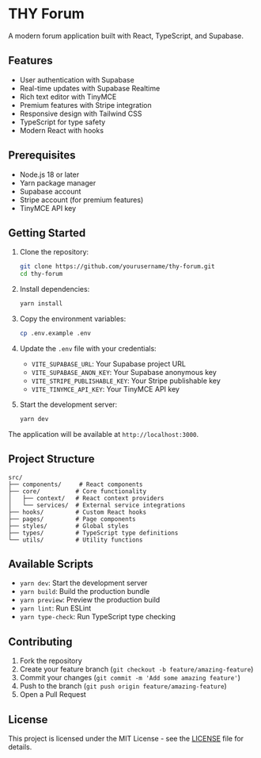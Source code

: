 # THY Forum

A modern forum application built with React, TypeScript, and Supabase.

## Features

- User authentication with Supabase
- Real-time updates with Supabase Realtime
- Rich text editor with TinyMCE
- Premium features with Stripe integration
- Responsive design with Tailwind CSS
- TypeScript for type safety
- Modern React with hooks

## Prerequisites

- Node.js 18 or later
- Yarn package manager
- Supabase account
- Stripe account (for premium features)
- TinyMCE API key

## Getting Started

1. Clone the repository:

   ```bash
   git clone https://github.com/yourusername/thy-forum.git
   cd thy-forum
   ```

2. Install dependencies:

   ```bash
   yarn install
   ```

3. Copy the environment variables:

   ```bash
   cp .env.example .env
   ```

4. Update the `.env` file with your credentials:

   - `VITE_SUPABASE_URL`: Your Supabase project URL
   - `VITE_SUPABASE_ANON_KEY`: Your Supabase anonymous key
   - `VITE_STRIPE_PUBLISHABLE_KEY`: Your Stripe publishable key
   - `VITE_TINYMCE_API_KEY`: Your TinyMCE API key

5. Start the development server:
   ```bash
   yarn dev
   ```

The application will be available at `http://localhost:3000`.

## Project Structure

```
src/
├── components/     # React components
├── core/          # Core functionality
│   ├── context/   # React context providers
│   └── services/  # External service integrations
├── hooks/         # Custom React hooks
├── pages/         # Page components
├── styles/        # Global styles
├── types/         # TypeScript type definitions
└── utils/         # Utility functions
```

## Available Scripts

- `yarn dev`: Start the development server
- `yarn build`: Build the production bundle
- `yarn preview`: Preview the production build
- `yarn lint`: Run ESLint
- `yarn type-check`: Run TypeScript type checking

## Contributing

1. Fork the repository
2. Create your feature branch (`git checkout -b feature/amazing-feature`)
3. Commit your changes (`git commit -m 'Add some amazing feature'`)
4. Push to the branch (`git push origin feature/amazing-feature`)
5. Open a Pull Request

## License

This project is licensed under the MIT License - see the [LICENSE](LICENSE) file for details.
